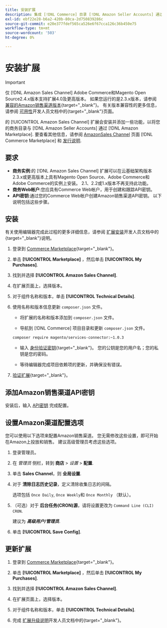 ```yaml
---
title: 安装扩展
description: 集成 [!DNL Commerce] 目录 [!DNL Amazon Seller Accounts] 通过 [!DNL Amazon Marketplace]，下载并安装AmazonSales Channel扩展。
exl-id: ebf22e28-b6a2-420b-80ca-2d750839286c
source-git-commit: e20e377fdef565ca526e6f67cca126c36b450e75
workflow-type: tm+mt
source-wordcount: '503'
ht-degree: 0%

---
```


# 安装扩展

>[!IMPORTANT]
>
>仅 [!DNL Amazon Sales Channel] Adobe Commerce和Magento Open Source2.4.x版本支持扩展4.0及更高版本。 如果您运行的是2.3.x版本，请参阅 [兼容的Amazon销售渠道版本](https://docs.magento.com/user-guide/v2.3/sales-channels/amazon/amazon-sales-channel.html){target=&quot;_blank&quot;}。 有关版本兼容性的更多信息，请参阅 [可用性](https://devdocs.magento.com/release/availability.html)开发人员文档中的{target=&quot;_blank&quot;}页面。

的 [!UICONTROL Amazon Sales Channel] 扩展会安装并添加一些功能，以将您的商务目录与 [!DNL Amazon Seller Accounts] 通过 [!DNL Amazon Marketplace]. 要查看其他信息，请参阅 [AmazonSales Channel](https://marketplace.magento.com/magento-module-amazon.html) 页面 [!DNL Commerce Marketplace] 和 [发行说明](release-notes.md).

## 要求

- **商务实例**:的 [!DNL Amazon Sales Channel] 扩展可以在云基础架构版本2.3.x或更高版本上具有Magento Open Source、Adobe Commerce和Adobe Commerce的实例上安装。 2.1、2.2或1.x版本不再支持此功能。
- **商务Web帐户**:您应具有Commerce Web帐户，用于创建和跟踪API密钥。
- **API密钥**:通过您的Commerce Web帐户创建Amazon销售渠道API密钥。 以下说明包括这些步骤。

## 安装

有关使用编辑器完成此过程的更多详细信息，请参阅 [扩展安装](https://devdocs.magento.com/extensions/install/)开发人员文档中的{target=&quot;_blank&quot;}说明。

1. 登录到 [Commerce Marketplace](https://marketplace.magento.com/customer/account/){target=&quot;_blank&quot;}。

1. 单击 **[!UICONTROL Marketplace]** ，然后单击 **[!UICONTROL My Purchases]**.

1. 找到并选择 **[!UICONTROL Amazon Sales Channel]**.

1. 在扩展页面上，选择版本。

1. 对于组件名称和版本，单击 **[!UICONTROL Technical Details]**.

1. 使用名称和版本信息更新 `composer.json` 文件。

   - 将扩展的名称和版本添加到 `composer.json` 文件。

   - 导航到 [!DNL Commerce] 项目目录和更新 `composer.json` 文件。

   ```bash
   composer require magento/services-connector:~1.0.3
   ```

   - 输入 [身份验证密钥](https://devdocs.magento.com/guides/v2.4/install-gde/prereq/connect-auth.html){target=&quot;_blank&quot;}。 您的公钥是您的用户名；您的私钥是您的密码。

   - 等待编辑器完成项目依赖项的更新，并确保没有错误。


1. [验证扩展](https://devdocs.magento.com/extensions/install/#verify-the-extension){target=&quot;_blank&quot;}。

## 添加Amazon销售渠道API密钥

安装后，输入 [API密钥](./amazon-verify-api-key.md) 完成配置。

## 设置Amazon渠道配置选项

您可以使用以下选项来配置Amazon销售渠道。 您无需修改这些设置，即可开始在Amazon上投放和销售。 建议高级管理员考虑这些选项。

1. 登录管理员。

1. 在 _管理员_ 侧栏，转到 **商店** > _设置_ > **配置**.

1. 单击 **Sales Channel**，则 **全局设置**.

1. 对于 **清除日志历史记录**，定义清除收集日志的间隔。

   选项包括 `Once Daily`, `Once Weekly`和 `Once Monthly` （默认）。

1. （可选）对于 **后台任务(CRON)源**，请将设置更改为 `Command Line (CLI) CRON`.

   建议为 **_高级用户/管理员_**.

1. 单击 **[!UICONTROL Save Config]**.

## 更新扩展

1. 登录到 [Commerce Marketplace](https://marketplace.magento.com/customer/account/){target=&quot;_blank&quot;}。

1. 单击 **[!UICONTROL Marketplace]** ，然后单击 **[!UICONTROL My Purchases]**.

1. 找到并选择 **[!UICONTROL Amazon Sales Channel]**.

1. 在扩展页面上，选择版本。

1. 对于组件名称和版本，单击 **[!UICONTROL Technical Details]**.

1. 完成 [扩展升级说明](https://devdocs.magento.com/extensions/install/#upgrade-an-extension)开发人员文档中的{target=&quot;_blank&quot;}。
